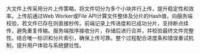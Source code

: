 大文件上传采用分片上传策略，将文件切分为多个小块并行上传，提升稳定性和效率。上传前通过Web Worker或File API计算文件整体及分片的Hash值，向服务端校验，若文件已存在则直接秒传。前端记录上传进度和已成功分片，支持断点续传，避免重复传输。服务端按序接收分片，存储后进行合并，并校验最终文件完整性。结合唯一标识和分片索引，确保上传可靠。整个过程配合进度条和错误重试机制，提升用户体验与系统健壮性。